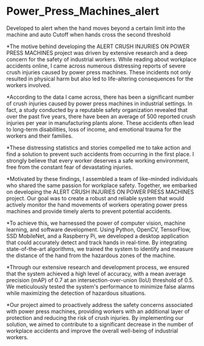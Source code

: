 # Power_Press_Machines_alert
Developed to alert when the hand moves beyond a certain limit into the machine and auto Cutoff when hands cross the second threshold

*The motive behind developing the ALERT CRUSH INJURIES ON POWER PRESS MACHINES project was driven by extensive research and a deep 
concern for the safety of industrial workers. While reading about workplace accidents online, I came across numerous distressing 
reports of severe crush injuries caused by power press machines. These incidents not only resulted in physical harm but also led to life-altering 
consequences for the workers involved.


*According to the data I came across, there has been a significant number of crush injuries caused by power press machines in industrial settings. 
In fact, a study conducted by a reputable safety organization revealed that over the past five years, there have been an average of 500 reported crush 
injuries per year in manufacturing plants alone. These accidents often lead to long-term disabilities, loss of income, and emotional trauma for the workers 
and their families.


*These distressing statistics and stories compelled me to take action and find a solution to prevent such accidents from occurring in the first place. 
I strongly believe that every worker deserves a safe working environment, free from the constant fear of devastating injuries.


*Motivated by these findings, I assembled a team of like-minded individuals who shared the same passion for workplace safety. Together, we embarked 
on developing the ALERT CRUSH INJURIES ON POWER PRESS MACHINES project. Our goal was to create a robust and reliable system that would actively monitor 
the hand movements of workers operating power press machines and provide timely alerts to prevent potential accidents.


*To achieve this, we harnessed the power of computer vision, machine learning, and software development. Using Python, OpenCV, TensorFlow, SSD MobileNet, 
and a Raspberry Pi, we developed a desktop application that could accurately detect and track hands in real-time. By integrating state-of-the-art algorithms, 
we trained the system to identify and measure the distance of the hand from the hazardous zones of the machine.


*Through our extensive research and development process, we ensured that the system achieved a high level of accuracy, with a mean average precision (mAP) 
of 0.7 at an intersection-over-union (IoU) threshold of 0.5. We meticulously tested the system's performance to minimize false alarms while maximizing the 
detection of hazardous situations.


*Our project aimed to proactively address the safety concerns associated with power press machines, providing workers with an additional layer of protection 
and reducing the risk of crush injuries. By implementing our solution, we aimed to contribute to a significant decrease in the number of workplace accidents 
and improve the overall well-being of industrial workers.
